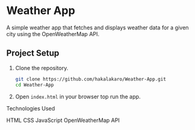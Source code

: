 # Weather App

A simple weather app that fetches and displays weather data for a given city using the OpenWeatherMap API.

## Project Setup

1. Clone the repository.
   ```sh
   git clone https://github.com/hakalakaro/Weather-App.git
   cd Weather-App

2. Open `index.html` in your browser top run the app.

Technologies Used

  HTML 
  CSS
  JavaScript
  OpenWeatherMap API
  
